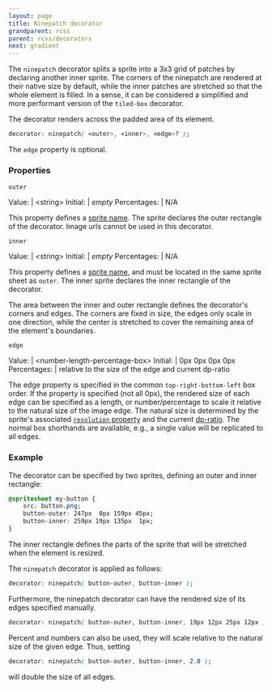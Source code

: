 ```yaml
---
layout: page
title: Ninepatch decorator
grandparent: rcss
parent: rcss/decorators
next: gradient
---
```



The `ninepatch` decorator splits a sprite into a 3x3 grid of patches by declaring another inner sprite. The corners of the ninepatch are rendered at their native size by default, while the inner patches are stretched so that the whole element is filled. In a sense, it can be considered a simplified and more performant version of the `tiled-box` decorator.

The decorator renders across the padded area of its element.

```css
decorator: ninepatch( <outer>, <inner>, <edge>? );
```

The `edge` property is optional.

### Properties


`outer`

Value: | \<string\>
Initial: | *empty*
Percentages: | N/A

This property defines a [sprite name](../sprite_sheets.html). The sprite declares the outer rectangle of the decorator. Image urls cannot be used in this decorator.

`inner`

Value: | \<string\>
Initial: | *empty*
Percentages: | N/A

This property defines a [sprite name](../sprite_sheets.html), and must be located in the same sprite sheet as `outer`. The inner sprite declares the inner rectangle of the decorator.

The area between the inner and outer rectangle defines the decorator's corners and edges. The corners are fixed in size, the edges only scale in one direction, while the center is stretched to cover the remaining area of the element's boundaries.

`edge`

Value: | \<number-length-percentage-box\>
Initial: | 0px 0px 0px 0px
Percentages: | relative to the size of the edge and current dp-ratio

The edge property is specified in the common `top-right-bottom-left` box order. If the property is specified (not all 0px), the rendered size of each edge can be specified as a length, or number/percentage to scale it relative to the natural size of the image edge. The natural size is determined by the sprite's associated [`resolution` property](../sprite_sheets.html#resolution) and the current [dp-ratio](../syntax.html#dp-unit). The normal box shorthands are available, e.g., a single value will be replicated to all edges.


### Example

The decorator can be specified by two sprites, defining an outer and inner rectangle:
```css
@spritesheet my-button {
	src: button.png;
	button-outer: 247px  0px 159px 45px;
	button-inner: 259px 19px 135px  1px;
}
```
The inner rectangle defines the parts of the sprite that will be stretched when the element is resized. 

The `ninepatch` decorator is applied as follows:
```css
decorator: ninepatch( button-outer, button-inner );
```

Furthermore, the ninepatch decorator can have the rendered size of its edges specified manually.
```css
decorator: ninepatch( button-outer, button-inner, 19px 12px 25px 12px );
```
Percent and numbers can also be used, they will scale relative to the natural size of the given edge. Thus, setting
```css
decorator: ninepatch( button-outer, button-inner, 2.0 );
```
will double the size of all edges.
